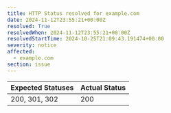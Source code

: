 ```yaml
---
title: HTTP Status resolved for example.com
date: 2024-11-12T23:55:21+00:00Z
resolved: True
resolvedWhen: 2024-11-12T23:55:21+00:00Z
resolvedStartTime: 2024-10-25T21:09:43.191474+00:00
severity: notice
affected:
  - example.com
section: issue
---
```


| Expected Statuses | Actual Status  |
|-------------------|----------------|
| 200, 301, 302 | 200 |
